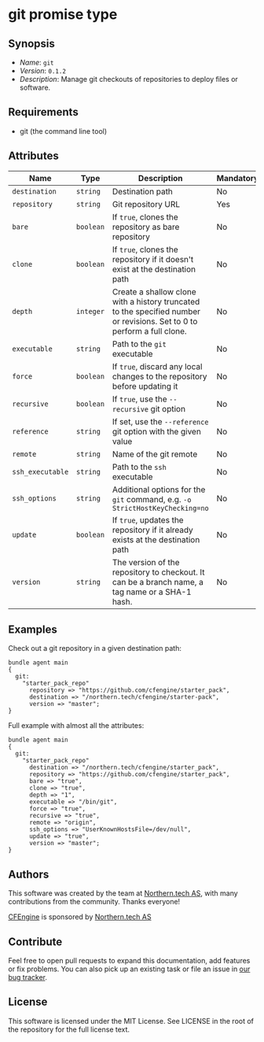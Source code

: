 # git promise type

## Synopsis

* *Name*: `git`
* *Version*: `0.1.2`
* *Description*: Manage git checkouts of repositories to deploy files or software.

## Requirements

* git (the command line tool)

## Attributes

| Name            | Type      | Description                                                                                                             | Mandatory | Default  |
| --------------- | --------- | ----------------------------------------------------------------------------------------------------------------------- | --------- | -------- |
| `destination`   | `string`  | Destination path                                                                                                        | No        | Promiser |
| `repository`    | `string`  | Git repository URL                                                                                                      | Yes       | -        |
| `bare`          | `boolean` | If `true`, clones the repository as bare repository                                                                     | No        | -        |
| `clone`         | `boolean` | If `true`, clones the repository if it doesn't exist at the destination path                                            | No        | -        |
| `depth`         | `integer` | Create a shallow clone with a history truncated to the specified number or revisions. Set to 0 to perform a full clone. | No        | `0`      |
| `executable`    | `string`  | Path to the `git` executable                                                                                            | No        | `git`    |
| `force`         | `boolean` | If `true`, discard any local changes to the repository before updating it                                               | No        | -        |
| `recursive`     | `boolean` | If `true`, use the `--recursive` git option                                                                             | No        | `yes`    |
| `reference`     | `string`  | If set, use the `--reference` git option with the given value                                                           | No        | -        |
| `remote`        | `string`  | Name of the git remote                                                                                                  | No        | `origin` |
| `ssh_executable`| `string`  | Path to the `ssh` executable                                                                                            | No        | `ssh`    |
| `ssh_options`   | `string`  | Additional options for the `git` command, e.g. `-o StrictHostKeyChecking=no`                                            | No        | -        |
| `update`        | `boolean` | If `true`, updates the repository if it already exists at the destination path                                          | No        | -        |
| `version`       | `string`  | The version of the repository to checkout. It can be a branch name, a tag name or a SHA-1 hash.                         | No        | `HEAD`   |

## Examples

Check out a git repository in a given destination path:

```cfengine3
bundle agent main
{
  git:
    "starter_pack_repo"
      repository => "https://github.com/cfengine/starter_pack",
      destination => "/northern.tech/cfengine/starter-pack",
      version => "master";
}
```

Full example with almost all the attributes:

```cfengine3
bundle agent main
{
  git:
    "starter_pack_repo"
      destination => "/northern.tech/cfengine/starter_pack",
      repository => "https://github.com/cfengine/starter_pack",
      bare => "true",
      clone => "true",
      depth => "1",
      executable => "/bin/git",
      force => "true",
      recursive => "true",
      remote => "origin",
      ssh_options => "UserKnownHostsFile=/dev/null",
      update => "true",
      version => "master";
}
```

## Authors

This software was created by the team at [Northern.tech AS](https://northern.tech), with many contributions from the community. Thanks everyone!

[CFEngine](https://cfengine.com) is sponsored by [Northern.tech AS](https://northern.tech)

## Contribute

Feel free to open pull requests to expand this documentation, add features or fix problems.
You can also pick up an existing task or file an issue in [our bug tracker](https://tracker.mender.io/issues/).

## License

This software is licensed under the MIT License. See LICENSE in the root of the repository for the full license text.
